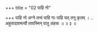 +++
title = "02 पाहि नो"

+++
पाहि नो अग्ने तन्वं पाहि गाः पाहि यत् तनू कृतम् । ..  
अहुतादावमर्त्यौ तावस्मिन् पातु अंहसः ॥ ॥ ३ ॥